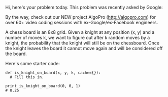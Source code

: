 Hi, here's your problem today. This problem was recently asked by Google:

By the way, check out our NEW project AlgoPro (http://algopro.com) for over 60+ video coding sessions with ex-Google/ex-Facebook engineers.

A chess board is an 8x8 grid. Given a knight at any position (x, y) and a number of moves k, we want to figure out after k random moves by a knight, the probability that the knight will still be on the chessboard. Once the knight leaves the board it cannot move again and will be considered off the board.

Here's some starter code:
```
def is_knight_on_board(x, y, k, cache={}):
  # Fill this in.

print is_knight_on_board(0, 0, 1)
# 0.25
```

